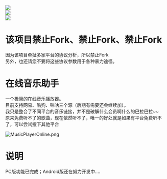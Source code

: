 ![](https://img.shields.io/badge/build-passing-brightgreen)  
![](https://img.shields.io/github/license/JiuLing-zhang/MusicPlayerOnline)  
![](https://img.shields.io/github/v/release/JiuLing-zhang/MusicPlayerOnline)  

# 该项目禁止Fork、禁止Fork、禁止Fork
因为该项目牵扯多家平台的协议分析，所以禁止Fork  
另外，也还请您不要将这些协议参数用于各种暴力途径。  

# 在线音乐助手
一个极简的在线音乐播放器。  
目前支持网易、酷狗、咪咕三个源（后期有需要还会继续加）。  
我只是整合了不同平台的音乐链接，并不是破解什么会员啊什么的巴拉巴拉~~  
原来免费听不了的歌曲，现在依然听不了，唯一的好处就是如果有平台免费听不了，可以尝试搜下其他平台  

![MusicPlayerOnline.png](https://i.loli.net/2021/08/28/b5d4BIwO7LHhFCi.png)  

# 说明
PC版功能已完成；Android版还在努力开发中....  